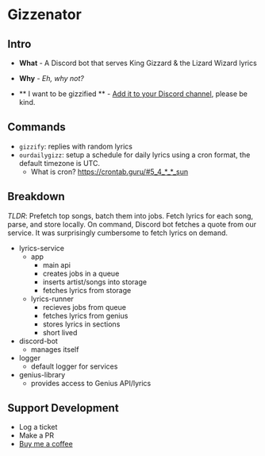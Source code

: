 # Gizzenator

## Intro

- **What** - A Discord bot that serves King Gizzard & the Lizard Wizard lyrics

- **Why** - _Eh, why not?_

- ** I want to be gizzified ** - [Add it to your Discord channel](https://discord.com/api/oauth2/authorize?client_id=930575134744543292&permissions=2147485696&scope=bot%20applications.commands), please be kind. 

## Commands

- `gizzify`: replies with random lyrics
- `ourdailygizz`: setup a schedule for daily lyrics using a cron format, the default timezone is UTC.
  - What is cron? https://crontab.guru/#5_4_*_*_sun

## Breakdown

_TLDR_: Prefetch top songs, batch them into jobs. Fetch lyrics for each song, parse, and store locally. On command, Discord bot fetches a quote from our service. It was surprisingly cumbersome to fetch lyrics on demand.

- lyrics-service
  - app
    - main api
    - creates jobs in a queue
    - inserts artist/songs into storage
    - fetches lyrics from storage
  - lyrics-runner
    - recieves jobs from queue
    - fetches lyrics from genius
    - stores lyrics in sections
    - short lived
- discord-bot
  - manages itself
- logger
  - default logger for services
- genius-library
  - provides access to Genius API/lyrics

## Support Development

- Log a ticket
- Make a PR
- [Buy me a coffee](https://www.buymeacoffee.com/chandlerd)
